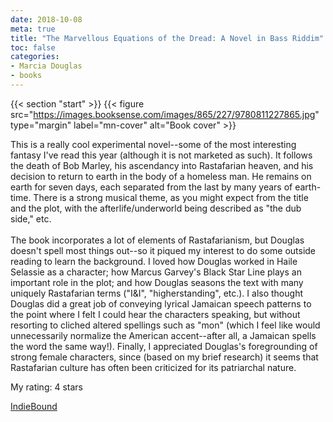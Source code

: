 ```yaml
---
date: 2018-10-08
meta: true
title: "The Marvellous Equations of the Dread: A Novel in Bass Riddim"
toc: false
categories:
- Marcia Douglas
- books
---
```


{{< section "start" >}}
{{< figure src="https://images.booksense.com/images/865/227/9780811227865.jpg" type="margin" label="mn-cover" alt="Book cover" >}}

This is a really cool experimental novel--some of the most interesting fantasy I've read this year (although it is not marketed as such). It follows the death of Bob Marley, his ascendancy into Rastafarian heaven, and his decision to return to earth in the body of a homeless man. He remains on earth for seven days, each separated from the last by many years of earth-time. There is a strong musical theme, as you might expect from the title and the plot, with the afterlife/underworld being described as "the dub side," etc.<br /><br />The book incorporates a lot of elements of Rastafarianism, but Douglas doesn't spell most things out--so it piqued my interest to do some outside reading to learn the background. I loved how Douglas worked in Haile Selassie as a character; how Marcus Garvey's Black Star Line plays an important role in the plot; and how Douglas seasons the text with many uniquely Rastafarian terms ("I&amp;I", "higherstanding", etc.). I also thought Douglas did a great job of conveying lyrical Jamaican speech patterns to the point where I felt I could hear the characters speaking, but without resorting to cliched altered spellings such as "mon" (which I feel like would unnecessarily normalize the American accent--after all, a Jamaican spells the word the same way!). Finally, I appreciated Douglas's foregrounding of strong female characters, since (based on my brief research) it seems that Rastafarian culture has often been criticized for its patriarchal nature.

My rating: 4 stars  

[IndieBound](https://www.indiebound.org/book/9780811227865)
